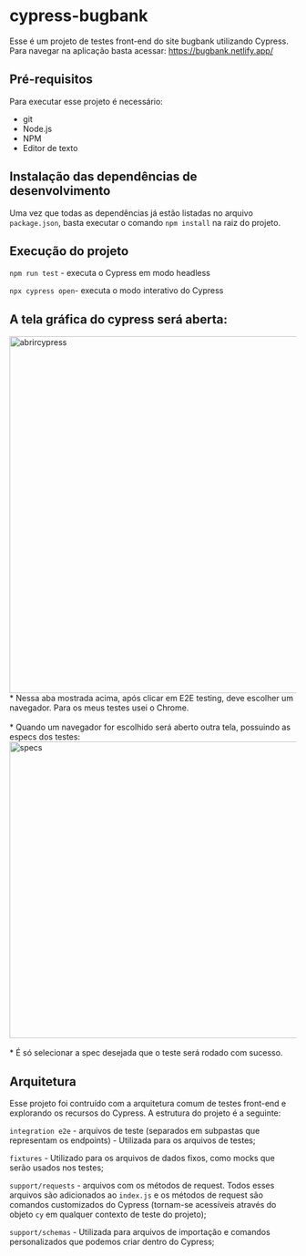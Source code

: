 # cypress-bugbank
 Esse é um projeto de testes front-end do site bugbank utilizando Cypress.
 Para navegar na aplicação basta acessar: https://bugbank.netlify.app/

 ## Pré-requisitos

Para executar esse projeto é necessário:

- git
- Node.js
- NPM
- Editor de texto

## Instalação das dependências de desenvolvimento

Uma vez que todas as dependências já estão listadas no arquivo `package.json`, basta executar o comando `npm install` na raiz do projeto.

## Execução do projeto

`npm run test` - executa o Cypress em modo headless

`npx cypress open`- executa o modo interativo do Cypress

## A tela gráfica do cypress será aberta:
<img width="627" alt="abrircypress" src="https://user-images.githubusercontent.com/71040642/232140210-a9ed78c2-e96d-42ee-a083-9a335df9b8f6.png">
<br>
* Nessa aba mostrada acima, após clicar em E2E testing, deve escolher um navegador. Para os meus testes usei o Chrome.
<br>
<br>
* Quando um navegador for escolhido será aberto outra tela, possuindo as especs dos testes:
<br>
<img width="521" alt="specs" src="https://user-images.githubusercontent.com/71040642/232141098-ed7e0f88-44d2-467b-97e8-6088884f4f54.png">
<br>
<br>
* É só selecionar a spec desejada que o teste será rodado com sucesso.

## Arquitetura

Esse projeto foi contruído com a arquitetura comum de testes front-end e explorando os recursos do Cypress. A estrutura do projeto é a seguinte:

`integration e2e` - arquivos de teste (separados em subpastas que representam os endpoints) - Utilizada para os arquivos de testes;

`fixtures` - Utilizado para os arquivos de dados fixos, como mocks que serão usados ​​nos testes;

`support/requests` - arquivos com os métodos de request. Todos esses arquivos são adicionados ao `index.js` e os métodos de request são comandos customizados do Cypress (tornam-se acessíveis através do objeto `cy` em qualquer contexto de teste do projeto);

`support/schemas` - Utilizada para arquivos de importação e comandos personalizados que podemos criar dentro do Cypress;




